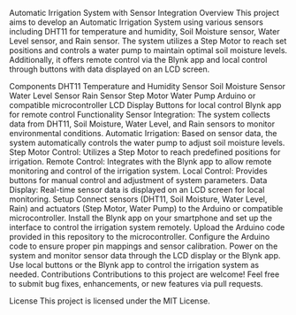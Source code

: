 Automatic Irrigation System with Sensor Integration
Overview
This project aims to develop an Automatic Irrigation System using various sensors including DHT11 for temperature and humidity, Soil Moisture sensor, Water Level sensor, and Rain sensor. The system utilizes a Step Motor to reach set positions and controls a water pump to maintain optimal soil moisture levels. Additionally, it offers remote control via the Blynk app and local control through buttons with data displayed on an LCD screen.

Components
DHT11 Temperature and Humidity Sensor
Soil Moisture Sensor
Water Level Sensor
Rain Sensor
Step Motor
Water Pump
Arduino or compatible microcontroller
LCD Display
Buttons for local control
Blynk app for remote control
Functionality
Sensor Integration: The system collects data from DHT11, Soil Moisture, Water Level, and Rain sensors to monitor environmental conditions.
Automatic Irrigation: Based on sensor data, the system automatically controls the water pump to adjust soil moisture levels.
Step Motor Control: Utilizes a Step Motor to reach predefined positions for irrigation.
Remote Control: Integrates with the Blynk app to allow remote monitoring and control of the irrigation system.
Local Control: Provides buttons for manual control and adjustment of system parameters.
Data Display: Real-time sensor data is displayed on an LCD screen for local monitoring.
Setup
Connect sensors (DHT11, Soil Moisture, Water Level, Rain) and actuators (Step Motor, Water Pump) to the Arduino or compatible microcontroller.
Install the Blynk app on your smartphone and set up the interface to control the irrigation system remotely.
Upload the Arduino code provided in this repository to the microcontroller.
Configure the Arduino code to ensure proper pin mappings and sensor calibration.
Power on the system and monitor sensor data through the LCD display or the Blynk app.
Use local buttons or the Blynk app to control the irrigation system as needed.
Contributions
Contributions to this project are welcome! Feel free to submit bug fixes, enhancements, or new features via pull requests.

License
This project is licensed under the MIT License.
